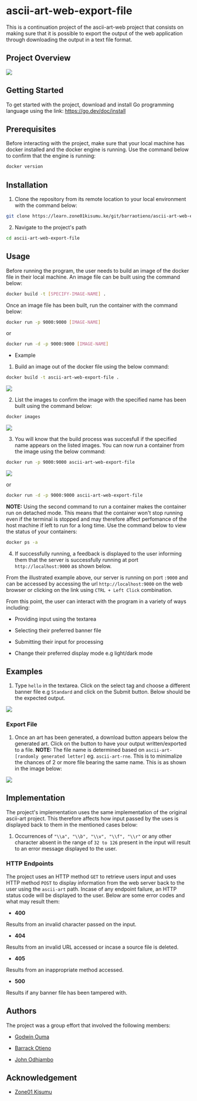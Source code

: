 # ascii-art-web-export-file

This is a continuation project of the ascii-art-web project that consists on making sure that it is possible to export the output of the web application through downloading the output in a text file format.

## Project Overview

![](/imgs/preview.png)

## Getting Started

To get started with the project, download and install Go programming language using the link: https://go.dev/doc/install

## Prerequisites

Before interacting with the project, make sure that your local machine has docker installed and the docker engine is running. Use the command below to confirm that the engine is running:
```bash
docker version
```


## Installation

1. Clone the repository from its remote location to your local environment with the command below:
```bash
git clone https://learn.zone01kisumu.ke/git/barraotieno/ascii-art-web-export-file
```

2. Navigate to the project's path
```bash
cd ascii-art-web-export-file
```

## Usage

Before running the program, the user needs to build an image of the docker file in their local machine. An image file can be built using the command below:
```bash
docker build -t [SPECIFY-IMAGE-NAME] .
```

Once an image file has been built, run the container with the command below:
```bash
docker run -p 9000:9000 [IMAGE-NAME]
```

or

```bash
docker run -d -p 9000:9000 [IMAGE-NAME]
```

- Example

1. Build an image out of the docker file using the below command:
```bash
docker build -t ascii-art-web-export-file .
```
![](/imgs/build-image.png)

2. List the images to confirm the image with the specified name has been built using the command below:
```bash
docker images
```
![](/imgs/list-images.png)

3. You will know that the build process was succesfull if the specified name appears on the listed images. You can now run a container from the image using the below command:
```bash
docker run -p 9000:9000 ascii-art-web-export-file
```
![](/imgs/run-container.png)

or

```bash
docker run -d -p 9000:9000 ascii-art-web-export-file
```

**NOTE:** Using the second command to run a container makes the container run on detached mode. This means that the container won't stop running even if the terminal is stopped and may therefore affect perfomance of the host machine if left to run for a long time. Use the command below to view the status of your containers:
```bash
docker ps -a
```

4. If successfully running, a feedback is displayed to the user informing them that the server is successfully running at port `http://localhost:9000` as shown below.

From the illustrated example above, our server is running on port `:9000` and can be accessed by accessing the url `http://localhost:9000` on the web browser or clicking on the link using `CTRL + Left Click` combination.

From this point, the user can interact with the program in a variety of ways including:
- Providing input using the textarea

- Selecting their preferred banner file

- Submitting their input for processing

- Change their preferred display mode e.g light/dark mode

## Examples

1. Type `hello` in the textarea. Click on the select tag and choose a different banner file e.g `Standard` and click on the Submit button. Below should be the expected output.

![](/imgs/preview.png)

### Export File

1. Once an art has been generated, a download button appears below the generated art. Click on the button to have your output written/exported to a file.
**NOTE:** The file name is determined based on `ascii-art-[randomly generated letter]` eg. `ascii-art-rne`. This is to minimalize the chances of 2 or more file bearing the same name. This is as shown in the image below:

![](/imgs/download-preview.png)

## Implementation

The project's implementation uses the same implementation of the original ascii-art project. This therefore affects how input passed by the uses is displayed back to them in the mentioned cases below:

1. Occurrences of `"\\a", "\\b", "\\v", "\\f", "\\r"` or any other character absent in the range of `32 to 126` present in the input will result to an error message displayed to the user.

### HTTP Endpoints

The project uses an HTTP method `GET` to retrieve users input and uses HTTP method `POST` to display information from the web server back to the user using the `ascii-art` path. Incase of any endpoint failure, an HTTP status code will be displayed to the user. Below are some error codes and what may result them:

- **400**

Results from an invalid character passed on the input.

- **404**

Results from an invalid URL accessed or incase a source file is deleted.

- **405**

Results from an inappropriate method accessed.

- **500**

Results if any banner file has been tampered with.

## Authors

The project was a group effort that involved the following members:
- [Godwin Ouma](https://github.com/garveyshah)

- [Barrack Otieno](https://github.com/Baraq23)

- [John Odhiambo](https://github.com/johneliud)

## Acknowledgement

- [Zone01 Kisumu](https://www.zone01kisumu.ke)
